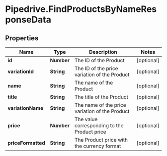 # Pipedrive.FindProductsByNameResponseData

## Properties

Name | Type | Description | Notes
------------ | ------------- | ------------- | -------------
**id** | **Number** | The ID of the Product | [optional] 
**variationId** | **String** | The ID of the price variation of the Product | [optional] 
**name** | **String** | The name of the Product | [optional] 
**title** | **String** | The title of the Product | [optional] 
**variationName** | **String** | The name of the price variation of the Product | [optional] 
**price** | **Number** | The value corresponding to the Product price | [optional] 
**priceFormatted** | **String** | The Product price with the currency format | [optional] 


